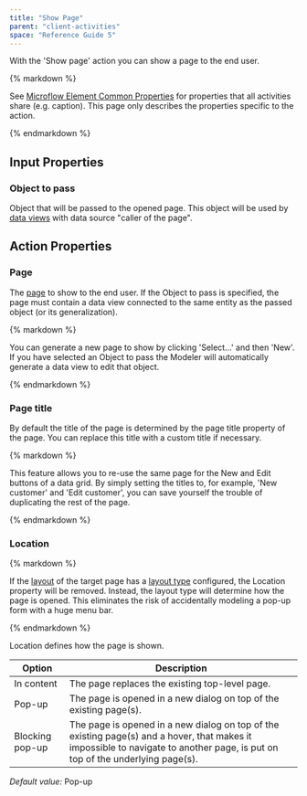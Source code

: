 ```yaml
---
title: "Show Page"
parent: "client-activities"
space: "Reference Guide 5"
---
```



With the 'Show page' action you can show a page to the end user.

<div class="alert alert-info">{% markdown %}

See [Microflow Element Common Properties](/refguide5/microflow-element-common-properties) for properties that all activities share (e.g. caption). This page only describes the properties specific to the action.

{% endmarkdown %}</div>

## Input Properties

### Object to pass

Object that will be passed to the opened page. This object will be used by [data views](/refguide5/data-view) with data source "caller of the page".

## Action Properties

### Page

The [page](/refguide5/page) to show to the end user. If the Object to pass is specified, the page must contain a data view connected to the same entity as the passed object (or its generalization).

<div class="alert alert-success">{% markdown %}

You can generate a new page to show by clicking 'Select...' and then 'New'. If you have selected an Object to pass the Modeler will automatically generate a data view to edit that object.

{% endmarkdown %}</div>

### Page title

By default the title of the page is determined by the page title property of the page. You can replace this title with a custom title if necessary.

<div class="alert alert-success">{% markdown %}

This feature allows you to re-use the same page for the New and Edit buttons of a data grid. By simply setting the titles to, for example, 'New customer' and 'Edit customer', you can save yourself the trouble of duplicating the rest of the page.

{% endmarkdown %}</div>

### Location

<div class="alert alert-info">{% markdown %}

If the [layout](/refguide5/layout) of the target page has a [layout type](/refguide5/layout#layout-type) configured, the Location property will be removed. Instead, the layout type will determine how the page is opened. This eliminates the risk of accidentally modeling a pop-up form with a huge menu bar.

{% endmarkdown %}</div>

Location defines how the page is shown.

<table><thead><tr><th class="confluenceTh">Option</th><th class="confluenceTh">Description</th></tr></thead><tbody><tr><td class="confluenceTd">In content</td><td class="confluenceTd">The page replaces the existing top-level page.</td></tr><tr><td class="confluenceTd">Pop-up</td><td class="confluenceTd">The page is opened in a new dialog on top of the existing page(s).</td></tr><tr><td class="confluenceTd">Blocking pop-up</td><td class="confluenceTd">The page is opened in a new dialog on top of the existing page(s) and a hover, that makes it impossible to navigate to another page, is put on top of the underlying page(s).</td></tr></tbody></table>

_Default value:_ Pop-up
